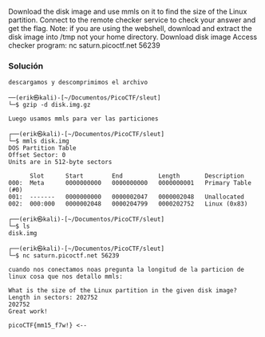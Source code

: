 Download the disk image and use mmls on it to find the size of the Linux partition. Connect to the remote checker service to check your answer and get the flag. Note: if you are using the webshell, download and extract the disk image into /tmp not your home directory. Download disk image Access checker program: nc saturn.picoctf.net 56239

### Solución

```
descargamos y descomprimimos el archivo

──(erik㉿kali)-[~/Documentos/PicoCTF/sleut]
└─$ gzip -d disk.img.gz            
                        
Luego usamos mmls para ver las particiones
                      
┌──(erik㉿kali)-[~/Documentos/PicoCTF/sleut]
└─$ mmls disk.img 
DOS Partition Table
Offset Sector: 0
Units are in 512-byte sectors

      Slot      Start        End          Length       Description
000:  Meta      0000000000   0000000000   0000000001   Primary Table (#0)
001:  -------   0000000000   0000002047   0000002048   Unallocated
002:  000:000   0000002048   0000204799   0000202752   Linux (0x83)
                                                                                                      
┌──(erik㉿kali)-[~/Documentos/PicoCTF/sleut]
└─$ ls
disk.img
                                                                                                      
┌──(erik㉿kali)-[~/Documentos/PicoCTF/sleut]
└─$ nc saturn.picoctf.net 56239

cuando nos conectamos noas pregunta la longitud de la particion de linux cosa que nos detallo mmls:

What is the size of the Linux partition in the given disk image?
Length in sectors: 202752
202752
Great work!

picoCTF{mm15_f7w!} <--

```